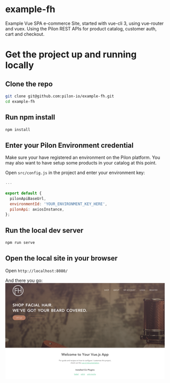 example-fh
================
Example Vue SPA e-commerce Site, started with vue-cli 3, using vue-router and vuex.  Using the Pilon REST APIs for product catalog, customer auth, cart and checkout.

# Get the project up and running locally

## Clone the repo
```bash
git clone git@github.com:pilon-io/example-fh.git
cd example-fh
```

## Run npm install
```bash
npm install
```

## Enter your Pilon Environment credential

Make sure your have registered an environment on the Pilon platform.  You may also want to have setup some products in your catalog at this point.

Open `src/config.js` in the project and enter your environment key:
```javascript
...

export default {
  pilonApiBaseUrl,
  environmentId: 'YOUR_ENVIRONMENT_KEY_HERE',
  pilonApi: axiosInstance,
};
```

## Run the local dev server
```bash
npm run serve
```

## Open the local site in your browser

Open `http://localhost:8080/`

And there you go:
![fh homepage](https://raw.githubusercontent.com/pilon-io/example-fh/master/docs/fh_homepage_image.png)
